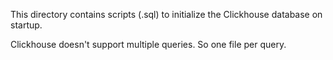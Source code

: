 This directory contains scripts (.sql) to initialize the Clickhouse database on startup.

Clickhouse doesn't support multiple queries. So one file per query.
